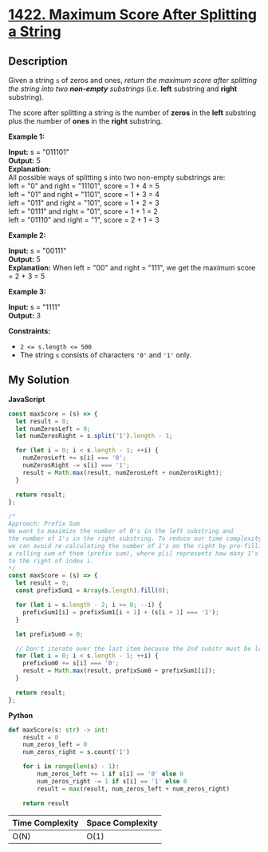 # [1422. Maximum Score After Splitting a String](https://leetcode.com/problems/maximum-score-after-splitting-a-string)

## Description

Given a string `s` of zeros and ones, _return the maximum score after splitting the string into two **non-empty** substrings_ (i.e. **left** substring and **right** substring).

The score after splitting a string is the number of **zeros** in the **left** substring plus the number of **ones** in the **right** substring.

**Example 1:**

**Input:** s = "011101"  
**Output:** 5  
**Explanation:**  
All possible ways of splitting s into two non-empty substrings are:  
left = "0" and right = "11101", score = 1 + 4 = 5  
left = "01" and right = "1101", score = 1 + 3 = 4  
left = "011" and right = "101", score = 1 + 2 = 3  
left = "0111" and right = "01", score = 1 + 1 = 2  
left = "01110" and right = "1", score = 2 + 1 = 3

**Example 2:**

**Input:** s = "00111"  
**Output:** 5  
**Explanation:** When left = "00" and right = "111", we get the maximum score = 2 + 3 = 5

**Example 3:**

**Input:** s = "1111"  
**Output:** 3

**Constraints:**

- `2 <= s.length <= 500`
- The string `s` consists of characters `'0'` and `'1'` only.

## My Solution

**JavaScript**

```js
const maxScore = (s) => {
  let result = 0;
  let numZerosLeft = 0;
  let numZerosRight = s.split('1').length - 1;

  for (let i = 0; i < s.length - 1; ++i) {
    numZerosLeft += s[i] === '0';
    numZerosRight -= s[i] === '1';
    result = Math.max(result, numZerosLeft + numZerosRight);
  }

  return result;
};
```

```js
/*
Approach: Prefix Sum
We want to maximize the number of 0's in the left substring and
the number of 1's in the right substring. To reduce our time complexity,
we can avoid re-calculating the number of 1's on the right by pre-filling
a rolling sum of them (prefix sum), where p[i] represents how many 1's occur
to the right of index i.
*/
const maxScore = (s) => {
  let result = 0;
  const prefixSum1 = Array(s.length).fill(0);

  for (let i = s.length - 2; i >= 0; --i) {
    prefixSum1[i] = prefixSum1[i + 1] + (s[i + 1] === '1');
  }

  let prefixSum0 = 0;

  // Don't iterate over the last item because the 2nd substr must be length >= 1
  for (let i = 0; i < s.length - 1; ++i) {
    prefixSum0 += s[i] === '0';
    result = Math.max(result, prefixSum0 + prefixSum1[i]);
  }

  return result;
};
```

**Python**

```py
def maxScore(s: str) -> int:
    result = 0
    num_zeros_left = 0
    num_zeros_right = s.count('1')

    for i in range(len(s) - 1):
        num_zeros_left += 1 if s[i] == '0' else 0
        num_zeros_right -= 1 if s[i] == '1' else 0
        result = max(result, num_zeros_left + num_zeros_right)

    return result
```

| Time Complexity | Space Complexity |
| --------------- | ---------------- |
| O(N)            | O(1)             |
